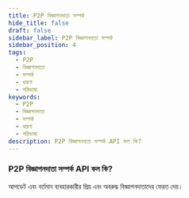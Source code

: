 ```yaml
---
title: P2P বিজ্ঞাপনদাতা সম্পর্ক
hide_title: false
draft: false
sidebar_label: P2P বিজ্ঞাপনদাতা সম্পর্ক
sidebar_position: 4
tags:
  - P2P
  - বিজ্ঞাপনদাতা
  - সম্পর্ক
  - ধারণা
  - পরিভাষা
keywords:
  - P2P
  - বিজ্ঞাপনদাতা
  - সম্পর্ক
  - ধারণা
  - পরিভাষা
description: P2P বিজ্ঞাপনদাতা সম্পর্ক API কল কি?
---
```


### P2P বিজ্ঞাপনদাতা সম্পর্ক API কল কি?

আপডেট এবং বর্তমান ব্যবহারকারীর প্রিয় এবং অবরুদ্ধ বিজ্ঞাপনদাতাদের ফেরত দেয়।
